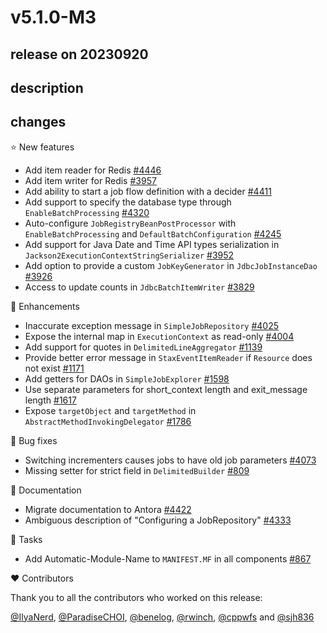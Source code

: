 # v5.1.0-M3

## release on 20230920

## description

## changes

⭐ New features

* Add item reader for Redis <a href="https://github.com/spring-projects/spring-batch/issues/4446" data-hovercard-type="issue" data-hovercard-url="/spring-projects/spring-batch/issues/4446/hovercard">#4446</a>
* Add item writer for Redis <a href="https://github.com/spring-projects/spring-batch/issues/3957" data-hovercard-type="issue" data-hovercard-url="/spring-projects/spring-batch/issues/3957/hovercard">#3957</a>
* Add ability to start a job flow definition with a decider <a href="https://github.com/spring-projects/spring-batch/issues/4411" data-hovercard-type="issue" data-hovercard-url="/spring-projects/spring-batch/issues/4411/hovercard">#4411</a>
* Add support to specify the database type through <code>EnableBatchProcessing</code> <a href="https://github.com/spring-projects/spring-batch/issues/4320" data-hovercard-type="issue" data-hovercard-url="/spring-projects/spring-batch/issues/4320/hovercard">#4320</a>
* Auto-configure <code>JobRegistryBeanPostProcessor</code> with <code>EnableBatchProcessing</code> and <code>DefaultBatchConfiguration</code> <a href="https://github.com/spring-projects/spring-batch/issues/4245" data-hovercard-type="issue" data-hovercard-url="/spring-projects/spring-batch/issues/4245/hovercard">#4245</a>
* Add support for Java Date and Time API types serialization in <code>Jackson2ExecutionContextStringSerializer</code> <a href="https://github.com/spring-projects/spring-batch/issues/3952" data-hovercard-type="issue" data-hovercard-url="/spring-projects/spring-batch/issues/3952/hovercard">#3952</a>
* Add option to provide a custom <code>JobKeyGenerator</code> in <code>JdbcJobInstanceDao</code> <a href="https://github.com/spring-projects/spring-batch/issues/3926" data-hovercard-type="issue" data-hovercard-url="/spring-projects/spring-batch/issues/3926/hovercard">#3926</a>
* Access to update counts in <code>JdbcBatchItemWriter</code> <a href="https://github.com/spring-projects/spring-batch/issues/3829" data-hovercard-type="issue" data-hovercard-url="/spring-projects/spring-batch/issues/3829/hovercard">#3829</a>

🚀 Enhancements

* Inaccurate exception message in <code>SimpleJobRepository</code> <a href="https://github.com/spring-projects/spring-batch/issues/4025" data-hovercard-type="issue" data-hovercard-url="/spring-projects/spring-batch/issues/4025/hovercard">#4025</a>
* Expose the internal map in <code>ExecutionContext</code> as read-only <a href="https://github.com/spring-projects/spring-batch/issues/4004" data-hovercard-type="issue" data-hovercard-url="/spring-projects/spring-batch/issues/4004/hovercard">#4004</a>
* Add support for quotes in <code>DelimitedLineAggregator</code> <a href="https://github.com/spring-projects/spring-batch/issues/1139" data-hovercard-type="issue" data-hovercard-url="/spring-projects/spring-batch/issues/1139/hovercard">#1139</a>
* Provide better error message in <code>StaxEventItemReader</code> if <code>Resource</code> does not exist <a href="https://github.com/spring-projects/spring-batch/issues/1171" data-hovercard-type="issue" data-hovercard-url="/spring-projects/spring-batch/issues/1171/hovercard">#1171</a>
* Add getters for DAOs in <code>SimpleJobExplorer</code> <a href="https://github.com/spring-projects/spring-batch/issues/1598" data-hovercard-type="issue" data-hovercard-url="/spring-projects/spring-batch/issues/1598/hovercard">#1598</a>
* Use separate parameters for short_context length and exit_message length <a href="https://github.com/spring-projects/spring-batch/issues/1617" data-hovercard-type="issue" data-hovercard-url="/spring-projects/spring-batch/issues/1617/hovercard">#1617</a>
* Expose <code>targetObject</code> and <code>targetMethod</code> in <code>AbstractMethodInvokingDelegator</code> <a href="https://github.com/spring-projects/spring-batch/issues/1786" data-hovercard-type="issue" data-hovercard-url="/spring-projects/spring-batch/issues/1786/hovercard">#1786</a>

🐞 Bug fixes

* Switching incrementers causes jobs to have old job parameters <a href="https://github.com/spring-projects/spring-batch/issues/4073" data-hovercard-type="issue" data-hovercard-url="/spring-projects/spring-batch/issues/4073/hovercard">#4073</a>
* Missing setter for strict field in <code>DelimitedBuilder</code> <a href="https://github.com/spring-projects/spring-batch/issues/809" data-hovercard-type="issue" data-hovercard-url="/spring-projects/spring-batch/issues/809/hovercard">#809</a>

📔 Documentation

* Migrate documentation to Antora <a href="https://github.com/spring-projects/spring-batch/pull/4422" data-hovercard-type="pull_request" data-hovercard-url="/spring-projects/spring-batch/pull/4422/hovercard">#4422</a>
* Ambiguous description of "Configuring a JobRepository" <a href="https://github.com/spring-projects/spring-batch/issues/4333" data-hovercard-type="issue" data-hovercard-url="/spring-projects/spring-batch/issues/4333/hovercard">#4333</a>

🔨 Tasks

* Add Automatic-Module-Name to <code>MANIFEST.MF</code> in all components <a href="https://github.com/spring-projects/spring-batch/issues/867" data-hovercard-type="issue" data-hovercard-url="/spring-projects/spring-batch/issues/867/hovercard">#867</a>

❤️ Contributors

Thank you to all the contributors who worked on this release:

<a class="user-mention notranslate" data-hovercard-type="user" data-hovercard-url="/users/IlyaNerd/hovercard" data-octo-click="hovercard-link-click" data-octo-dimensions="link_type:self" href="https://github.com/IlyaNerd">@IlyaNerd</a>, <a class="user-mention notranslate" data-hovercard-type="user" data-hovercard-url="/users/ParadiseCHOI/hovercard" data-octo-click="hovercard-link-click" data-octo-dimensions="link_type:self" href="https://github.com/ParadiseCHOI">@ParadiseCHOI</a>, <a class="user-mention notranslate" data-hovercard-type="user" data-hovercard-url="/users/benelog/hovercard" data-octo-click="hovercard-link-click" data-octo-dimensions="link_type:self" href="https://github.com/benelog">@benelog</a>, <a class="user-mention notranslate" data-hovercard-type="user" data-hovercard-url="/users/rwinch/hovercard" data-octo-click="hovercard-link-click" data-octo-dimensions="link_type:self" href="https://github.com/rwinch">@rwinch</a>, <a class="user-mention notranslate" data-hovercard-type="user" data-hovercard-url="/users/cppwfs/hovercard" data-octo-click="hovercard-link-click" data-octo-dimensions="link_type:self" href="https://github.com/cppwfs">@cppwfs</a> and <a class="user-mention notranslate" data-hovercard-type="user" data-hovercard-url="/users/sjh836/hovercard" data-octo-click="hovercard-link-click" data-octo-dimensions="link_type:self" href="https://github.com/sjh836">@sjh836</a>


